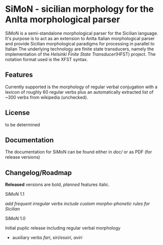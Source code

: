 SiMoN - sicilian morphology for the AnIta morphological parser
==============================================================

SiMoN is a semi-standalone morphological parser for the Sicilian language. It's purpose is to act as an extension to AnIta Italian morphological parser and provide Sicilian morphological paradigms for processing in parallel to Italian
The underlying technology are finite state transducers, namely the implementation of the *Helsinki Finite State Transducer*(HFST) project.
The notation format used is the XFST syntax.

Features
-------------

Currently supported is the morphology of regular verbal conjugation with a lexicon of roughly 60 regular verbs plus an automatically extracted list of ~300 verbs from wikipedia (unchecked).

License
-------------

to be determined

Documentation
-------------

The documentation for SiMoN can be found either in *doc/* or as PDF (for release versions)

Changelog/Roadmap
-------------

**Released** versions are bold,
*planned* features italic.

SiMoN 1.1

*add frequent irregular verbs*
*include custom morpho-phonetic rules for Sicilian*

SiMoN 1.0

Initial puplic release
including regular verbal morphology
+ auxiliary verbs *fari*, *siri/essiri*, *aviri*
